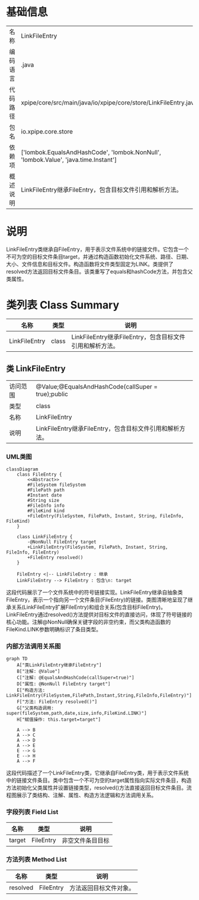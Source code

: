 # 基础信息

|      |      |
|------|------|
| 名称 | LinkFileEntry |
| 编码语言 | .java |
| 代码路径 | xpipe/core/src/main/java/io/xpipe/core/store/LinkFileEntry.java |
| 包名 | io.xpipe.core.store |
| 依赖项 | ['lombok.EqualsAndHashCode', 'lombok.NonNull', 'lombok.Value', 'java.time.Instant'] |
| 概述说明 | LinkFileEntry继承FileEntry，包含目标文件引用和解析方法。 |

# 说明

LinkFileEntry类继承自FileEntry，用于表示文件系统中的链接文件。它包含一个不可为空的目标文件条目target，并通过构造函数初始化文件系统、路径、日期、大小、文件信息和目标文件。构造函数将文件类型固定为LINK。类提供了resolved方法返回目标文件条目。该类重写了equals和hashCode方法，并包含父类属性。

# 类列表 Class Summary

| 名称   | 类型  | 说明 |
|-------|------|-------------|
| LinkFileEntry | class | LinkFileEntry继承FileEntry，包含目标文件引用和解析方法。 |



## 类 LinkFileEntry

|      |      |
|------|------|
| 访问范围 | @Value;@EqualsAndHashCode(callSuper = true);public |
| 类型 | class |
| 名称 | LinkFileEntry |
| 说明 | LinkFileEntry继承FileEntry，包含目标文件引用和解析方法。 |


### UML类图

```mermaid
classDiagram
    class FileEntry {
        <<Abstract>>
        #FileSystem fileSystem
        #FilePath path
        #Instant date
        #String size
        #FileInfo info
        #FileKind kind
        +FileEntry(FileSystem, FilePath, Instant, String, FileInfo, FileKind)
    }

    class LinkFileEntry {
        -@NonNull FileEntry target
        +LinkFileEntry(FileSystem, FilePath, Instant, String, FileInfo, FileEntry)
        +FileEntry resolved()
    }

    FileEntry <|-- LinkFileEntry : 继承
    LinkFileEntry --> FileEntry : 包含\n: target
```

这段代码展示了一个文件系统中的符号链接实现。LinkFileEntry继承自抽象类FileEntry，表示一个指向另一个文件条目(FileEntry)的链接。类图清晰地呈现了继承关系(LinkFileEntry扩展FileEntry)和组合关系(包含目标FileEntry)。LinkFileEntry通过resolved()方法提供对目标文件的直接访问，体现了符号链接的核心功能。注解@NonNull确保关键字段的非空约束，而父类构造函数的FileKind.LINK参数明确标识了条目类型。


### 内部方法调用关系图

```mermaid
graph TD
    A["类LinkFileEntry继承FileEntry"]
    B["注解: @Value"]
    C["注解: @EqualsAndHashCode(callSuper=true)"]
    D["属性: @NonNull FileEntry target"]
    E["构造方法: LinkFileEntry(FileSystem,FilePath,Instant,String,FileInfo,FileEntry)"]
    F["方法: FileEntry resolved()"]
    G["父类构造调用: super(fileSystem,path,date,size,info,FileKind.LINK)"]
    H["赋值操作: this.target=target"]

    A --> B
    A --> C
    A --> D
    A --> E
    E --> G
    E --> H
    A --> F
```

这段代码描述了一个LinkFileEntry类，它继承自FileEntry类，用于表示文件系统中的链接文件条目。类中包含一个不可为空的target属性指向实际文件条目，构造方法初始化父类属性并设置链接类型，resolved()方法直接返回目标文件条目。流程图展示了类结构、注解、属性、构造方法逻辑和方法调用关系。

### 字段列表 Field List

| 名称  | 类型  | 说明 |
|-------|-------|------|
| target | FileEntry | 非空文件条目目标 |

### 方法列表 Method List

| 名称  | 类型  | 说明 |
|-------|-------|------|
| resolved | FileEntry | 方法返回目标文件对象。 |




